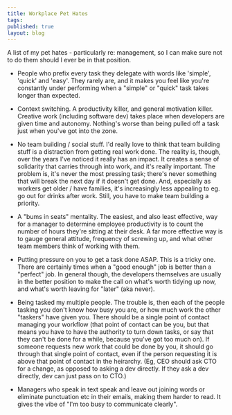 ```yaml
---
title: Workplace Pet Hates
tags:
published: true
layout: blog
---
```


A list of my pet hates - particularly re: management, so I can make sure not to do them should I ever be in that position.

- People who prefix every task they delegate with words like 'simple', 'quick' and 'easy'. They rarely are, and it makes you feel like you're constantly under performing when a "simple" or "quick" task takes longer than expected.

- Context switching. A productivity killer, and general motivation killer. Creative work (including software dev) takes place when developers are given time and autonomy. Nothing's worse than being pulled off a task just when you've got into the zone.

- No team building / social stuff. I'd really love to think that team building stuff is a distraction from getting real work done. The reality is, though, over the years I've noticed it really has an impact. It creates a sense of solidarity that carries through into work, and it's really important. The problem is, it's never the most pressing task; there's never something that will break the next day if it doesn't get done. And, especially as workers get older / have families, it's increasingly less appealing to eg. go out for drinks after work. Still, you have to make team building a priority.

- A "bums in seats" mentality. The easiest, and also least effective, way for a manager to determine employee productivity is to count the number of hours they're sitting at their desk. A far more effective way is to gauge general attitude, frequency of screwing up, and what other team members think of working with them.

- Putting pressure on you to get a task done ASAP. This is a tricky one. There are certainly times when a "good enough" job is better than a "perfect" job. In general though, the developers themselves are usually in the better position to make the call on what's worth tidying up now, and what's worth leaving for "later" (aka never).

- Being tasked my multiple people. The trouble is, then each of the people tasking you don't know how busy you are, or how much work the other "taskers" have given you. There should be a single point of contact managing your workflow (that point of contact can be you, but that means you have to have the authority to turn down tasks, or say that they can't be done for a while, because you've got too much on). If someone requests new work that could be done by you, it should go through that single point of contact, even if the person requesting it is above that point of contact in the heirarchy. (Eg, CEO should ask CTO for a change, as opposed to asking a dev directly. If they ask a dev directly, dev can just pass on to CTO.)

- Managers who speak in text speak and leave out joining words or eliminate punctuation etc in their emails, making them harder to read. It gives the vibe of "I'm too busy to communicate clearly".